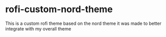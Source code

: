 # rofi-custom-nord-theme
This is a custom rofi theme based on the nord theme
it was made to better integrate with my overall theme
